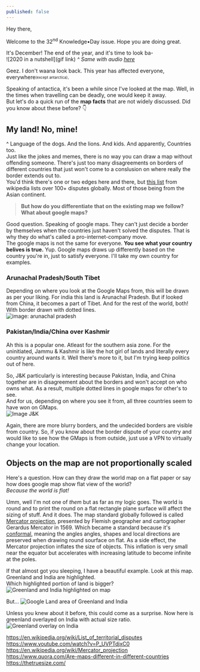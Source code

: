 ```yaml
---
published: false
---
```

Hey there,

Welcome to the 32<sup>nd</sup> Knowledge•Day issue. Hope you are doing great.  

It's December! The end of the year, and it's time to look ba-  
![2020 in a nutshell](gif link)
_^ Same with audio [here](https://www.instagram.com/p/CIAdBbeCIdm/)_

Geez. I don't waana look back. This year has affected everyone, everywhere<sub><sup>(except antarctica)</sup></sub>.  

Speaking of antactica, it's been a while since I've looked at the map. Well, in the times when travelling can be deadly, one would keep it away.  
But let's do a quick run of the **map facts** that are not widely discussed. Did you know about these before? 👇  
## My land! No, mine!
^ Language of the dogs. And the lions. And kids. And apparently, Countries too.  
Just like the jokes and memes, there is no way you can draw a map without offending someone. There's just too many disagreements on borders of different countries that just won't come to a conslusion on where really the border extends out to.    
You'd think there's one or two edges here and there, but [this list](https://en.wikipedia.org/wiki/List_of_territorial_disputes) from wikipedia lists over 100+ disputes globally. Most of those being from the Asian continent.  

> **But how do you differentiate that on the existing map we follow? What about google maps?**

Good question. Speaking of google maps. They can't just decide a border by themselves when the countries just haven't solved the disputes. That is why they do what's called a pro-internet-company move.  
The google maps is not the same for everyone. **You see what your country belives is true.** Yup. Google maps draws up differently based on the country you're in, just to satisfy everyone. I'll take my own country for examples.  

### Arunachal Pradesh/South Tibet
Depending on where you look at the Google Maps from, this will be drawn as per your liking. For india this land is Arunachal Pradesh. But if looked from China, it becomes a part of Tibet. And for the rest of the world, both! With border drawn with dotted lines.  
![image: arunachal pradesh]()

### Pakistan/India/China over Kashmir
Ah this is a popular one. Atleast for the southern asia zone. For the uninitiated, Jammu & Kashmir is like the hot girl of lands and literally every country around wants it. Well there's more to it, but I'm trying keep politics out of here.  

So, J&K particularly is interesting because Pakistan, India, and China together are in disagreement about the borders and won't accept on who owns what. As a result, multiple dotted lines in google maps for other's to see.  
And for us, depending on where you see it from, all three countries seem to have won on GMaps.  
![Image J&K]()

Again, there are more blurry borders, and the undecided borders are visible from country. So, if you know about the border dispute of your country and would like to see how the GMaps is from outside, just use a VPN to virtually change your location.

## Objects on the map are not proportionally scaled
Here's a question. How can they draw the world map on a flat paper or say how does google map show flat view of the world?  
_Because the world is flat!_  

Umm, well I'm not one of _them_ but as far as my logic goes. The world is round and to print the round on a flat rectangle plane surface will affect the sizing of stuff. And it does. The map standard globally followed is called [Mercator projection](https://en.wikipedia.org/wiki/Mercator_projection), presented by Flemish geographer and cartographer Gerardus Mercator in 1569. Which became a standard because it's [conformal](https://en.wikipedia.org/wiki/Conformal_map_projection), meaning the angles angles, shapes and local directions are preserved when drawing round sourface on flat. As a side effect, the Mercator projection inflates the size of objects. This inflation is very small near the equator but accelerates with increasing latitude to become infinite at the poles.  

If that almost got you sleeping, I have a beautiful example. Look at this map. Greenland and India are highlighted.  
Which highlighted portion of land is bigger?
![Greenland and India highlighted on map]()

But...
![Google Land area of Greenland and India]()

Unless you knew about it before, this could come as a surprise.
Now here is greenland overlayed on India with actual size ratio.
![Greenland overlay on India]()


https://en.wikipedia.org/wiki/List_of_territorial_disputes
https://www.youtube.com/watch?v=P_UVPTdjxC0
https://en.wikipedia.org/wiki/Mercator_projection
https://www.quora.com/Are-maps-different-in-different-countries
https://thetruesize.com/